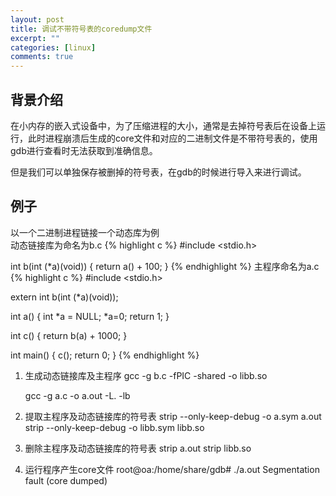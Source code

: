```yaml
---
layout: post
title: 调试不带符号表的coredump文件
excerpt: ""
categories: [linux]
comments: true
---
```


## 背景介绍
在小内存的嵌入式设备中，为了压缩进程的大小，通常是去掉符号表后在设备上运行，此时进程崩溃后生成的core文件和对应的二进制文件是不带符号表的，使用gdb进行查看时无法获取到准确信息。

但是我们可以单独保存被删掉的符号表，在gdb的时候进行导入来进行调试。

## 例子
以一个二进制进程链接一个动态库为例<br>
动态链接库为命名为b.c
{% highlight c %}
#include <stdio.h>

int b(int (*a)(void))
{
	return a() + 100;
}
{% endhighlight %}
主程序命名为a.c
{% highlight c %}
#include <stdio.h>

extern int b(int (*a)(void));

int a() 
{
	int *a = NULL;
	*a=0;
	return 1;
}

int c()
{
	return b(a) + 1000;
}

int main()
{
	c();
	return 0;
}
{% endhighlight %}

1. 生成动态链接库及主程序
    gcc -g  b.c -fPIC -shared -o libb.so

    gcc -g a.c -o a.out -L. -lb
2. 提取主程序及动态链接库的符号表
    strip --only-keep-debug -o a.sym a.out
    strip --only-keep-debug -o libb.sym libb.so
3. 删除主程序及动态链接库的符号表
    strip a.out
    strip libb.so
4. 运行程序产生core文件
    root@oa:/home/share/gdb# ./a.out
    Segmentation fault (core dumped)